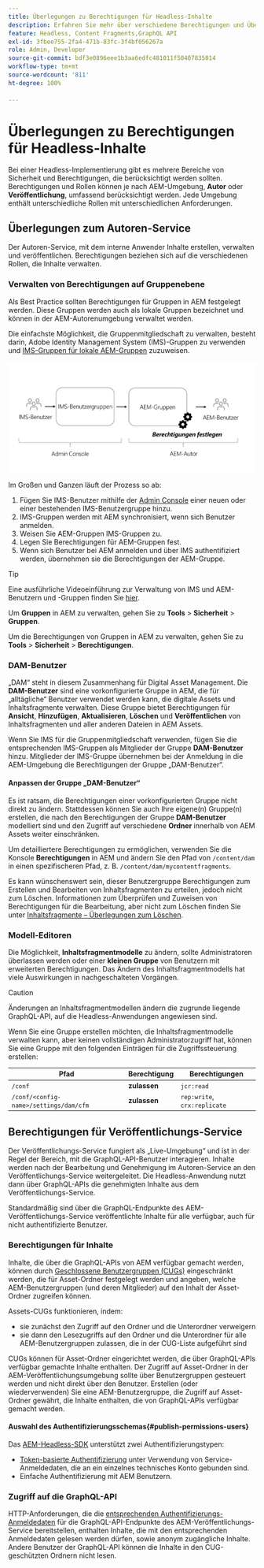 ```yaml
---
title: Überlegungen zu Berechtigungen für Headless-Inhalte
description: Erfahren Sie mehr über verschiedene Berechtigungen und Überlegungen zu ACL für eine Headless-Implementierung mit Adobe Experience Manager. Machen Sie sich mit den verschiedenen Rollen und möglichen Berechtigungsstufen vertraut, die sowohl für die Autoren- als auch für die Veröffentlichungsumgebung erforderlich sind.
feature: Headless, Content Fragments,GraphQL API
exl-id: 3fbee755-2fa4-471b-83fc-3f4bf056267a
role: Admin, Developer
source-git-commit: bdf3e0896eee1b3aa6edfc481011f50407835014
workflow-type: tm+mt
source-wordcount: '811'
ht-degree: 100%

---
```


# Überlegungen zu Berechtigungen für Headless-Inhalte

Bei einer Headless-Implementierung gibt es mehrere Bereiche von Sicherheit und Berechtigungen, die berücksichtigt werden sollten. Berechtigungen und Rollen können je nach AEM-Umgebung, **Autor** oder **Veröffentlichung**, umfassend berücksichtigt werden. Jede Umgebung enthält unterschiedliche Rollen mit unterschiedlichen Anforderungen.

## Überlegungen zum Autoren-Service

Der Autoren-Service, mit dem interne Anwender Inhalte erstellen, verwalten und veröffentlichen. Berechtigungen beziehen sich auf die verschiedenen Rollen, die Inhalte verwalten.

### Verwalten von Berechtigungen auf Gruppenebene

Als Best Practice sollten Berechtigungen für Gruppen in AEM festgelegt werden. Diese Gruppen werden auch als lokale Gruppen bezeichnet und können in der AEM-Autorenumgebung verwaltet werden.

Die einfachste Möglichkeit, die Gruppenmitgliedschaft zu verwalten, besteht darin, Adobe Identity Management System (IMS)-Gruppen zu verwenden und [IMS-Gruppen für lokale AEM-Gruppen](https://experienceleague.adobe.com/docs/experience-manager-cloud-service/content/security/ims-support.html?lang=de#managing-permissions-in-aem) zuzuweisen.

![Berechtigungsfluss der Admin Console](assets/admin-console-aem-group-permissions.png)

Im Großen und Ganzen läuft der Prozess so ab:

1. Fügen Sie IMS-Benutzer mithilfe der [Admin Console](https://adminconsole.adobe.com/) einer neuen oder einer bestehenden IMS-Benutzergruppe hinzu.
1. IMS-Gruppen werden mit AEM synchronisiert, wenn sich Benutzer anmelden.
1. Weisen Sie AEM-Gruppen IMS-Gruppen zu.
1. Legen Sie Berechtigungen für AEM-Gruppen fest.
1. Wenn sich Benutzer bei AEM anmelden und über IMS authentifiziert werden, übernehmen sie die Berechtigungen der AEM-Gruppe.

>[!TIP]
>
> Eine ausführliche Videoeinführung zur Verwaltung von IMS und AEM-Benutzern und -Gruppen finden Sie [hier](https://experienceleague.adobe.com/docs/experience-manager-learn/cloud-service/accessing/overview.html?lang=de).

Um **Gruppen** in AEM zu verwalten, gehen Sie zu **Tools** > **Sicherheit** > **Gruppen**.

Um die Berechtigungen von Gruppen in AEM zu verwalten, gehen Sie zu **Tools** > **Sicherheit** > **Berechtigungen**.

### DAM-Benutzer

„DAM“ steht in diesem Zusammenhang für Digital Asset Management. Die **DAM-Benutzer** sind eine vorkonfigurierte Gruppe in AEM, die für „alltägliche“ Benutzer verwendet werden kann, die digitale Assets und Inhaltsfragmente verwalten. Diese Gruppe bietet Berechtigungen für **Ansicht**, **Hinzufügen**, **Aktualisieren**, **Löschen** und **Veröffentlichen** von Inhaltsfragmenten und aller anderen Dateien in AEM Assets.

Wenn Sie IMS für die Gruppenmitgliedschaft verwenden, fügen Sie die entsprechenden IMS-Gruppen als Mitglieder der Gruppe **DAM-Benutzer** hinzu. Mitglieder der IMS-Gruppe übernehmen bei der Anmeldung in die AEM-Umgebung die Berechtigungen der Gruppe „DAM-Benutzer“.

#### Anpassen der Gruppe „DAM-Benutzer“

Es ist ratsam, die Berechtigungen einer vorkonfigurierten Gruppe nicht direkt zu ändern. Stattdessen können Sie auch Ihre eigene(n) Gruppe(n) erstellen, die nach den Berechtigungen der Gruppe **DAM-Benutzer** modelliert sind und den Zugriff auf verschiedene **Ordner** innerhalb von AEM Assets weiter einschränken.

Um detailliertere Berechtigungen zu ermöglichen, verwenden Sie die Konsole **Berechtigungen** in AEM und ändern Sie den Pfad von `/content/dam` in einen spezifischeren Pfad, z. B. `/content/dam/mycontentfragments`.

Es kann wünschenswert sein, dieser Benutzergruppe Berechtigungen zum Erstellen und Bearbeiten von Inhaltsfragmenten zu erteilen, jedoch nicht zum Löschen. Informationen zum Überprüfen und Zuweisen von Berechtigungen für die Bearbeitung, aber nicht zum Löschen finden Sie unter [Inhaltsfragmente – Überlegungen zum Löschen](/help/sites-cloud/administering/content-fragments/delete-considerations.md).

### Modell-Editoren

Die Möglichkeit, **Inhaltsfragmentmodelle** zu ändern, sollte Administratoren überlassen werden oder einer **kleinen Gruppe** von Benutzern mit erweiterten Berechtigungen. Das Ändern des Inhaltsfragmentmodells hat viele Auswirkungen in nachgeschalteten Vorgängen.

>[!CAUTION]
>
>Änderungen an Inhaltsfragmentmodellen ändern die zugrunde liegende GraphQL-API, auf die Headless-Anwendungen angewiesen sind.

Wenn Sie eine Gruppe erstellen möchten, die Inhaltsfragmentmodelle verwalten kann, aber keinen vollständigen Administratorzugriff hat, können Sie eine Gruppe mit den folgenden Einträgen für die Zugriffssteuerung erstellen:

| Pfad  | Berechtigung | Berechtigungen |
|-----| -------------| ---------|
| `/conf` | **zulassen** | `jcr:read` |
| `/conf/<config-name>/settings/dam/cfm` | **zulassen** | `rep:write`, `crx:replicate` |

## Berechtigungen für Veröffentlichungs-Service

Der Veröffentlichungs-Service fungiert als „Live-Umgebung“ und ist in der Regel der Bereich, mit die GraphQL-API-Benutzer interagieren. Inhalte werden nach der Bearbeitung und Genehmigung im Autoren-Service an den Veröffentlichungs-Service weitergeleitet. Die Headless-Anwendung nutzt dann über GraphQL-APIs die genehmigten Inhalte aus dem Veröffentlichungs-Service.

Standardmäßig sind über die GraphQL-Endpunkte des AEM-Veröffentlichungs-Service veröffentlichte Inhalte für alle verfügbar, auch für nicht authentifizierte Benutzer.

### Berechtigungen für Inhalte

Inhalte, die über die GraphQL-APIs von AEM verfügbar gemacht werden, können durch [Geschlossene Benutzergruppen (CUGs)](https://experienceleague.adobe.com/docs/experience-manager-learn/assets/advanced/closed-user-groups.html?lang=de) eingeschränkt werden, die für Asset-Ordner festgelegt werden und angeben, welche AEM-Benutzergruppen (und deren Mitglieder) auf den Inhalt der Asset-Ordner zugreifen können.

Assets-CUGs funktionieren, indem:

* sie zunächst den Zugriff auf den Ordner und die Unterordner verweigern
* sie dann den Lesezugriffs auf den Ordner und die Unterordner für alle AEM-Benutzergruppen zulassen, die in der CUG-Liste aufgeführt sind

CUGs können für Asset-Ordner eingerichtet werden, die über GraphQL-APIs verfügbar gemachte Inhalte enthalten. Der Zugriff auf Asset-Ordner in der AEM-Veröffentlichungsumgebung sollte über Benutzergruppen gesteuert werden und nicht direkt über den Benutzer. Erstellen (oder wiederverwenden) Sie eine AEM-Benutzergruppe, die Zugriff auf Asset-Ordner gewährt, die Inhalte enthalten, die von GraphQL-APIs verfügbar gemacht werden.

#### Auswahl des Authentifizierungsschemas{#publish-permissions-users}

Das [AEM-Headless-SDK](https://github.com/adobe/aem-headless-client-js#create-aemheadless-client) unterstützt zwei Authentifizierungstypen:

* [Token-basierte Authentifizierung](/help/implementing/developing/introduction/generating-access-tokens-for-server-side-apis.md) unter Verwendung von Service-Anmeldedaten, die an ein einzelnes technisches Konto gebunden sind.
* Einfache Authentifizierung mit AEM Benutzern.

### Zugriff auf die GraphQL-API

HTTP-Anforderungen, die die [entsprechenden Authentifizierungs-Anmeldedaten](https://github.com/adobe/aem-headless-client-js#create-aemheadless-client) für die GraphQL-API-Endpunkte des AEM-Veröffentlichungs-Service bereitstellen, enthalten Inhalte, die mit den entsprechenden Anmeldedaten gelesen werden dürfen, sowie anonym zugängliche Inhalte. Andere Benutzer der GraphQL-API können die Inhalte in den CUG-geschützten Ordnern nicht lesen.
